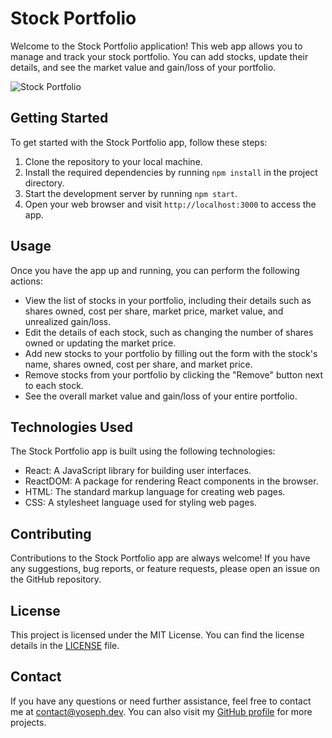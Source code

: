 # Stock Portfolio

Welcome to the Stock Portfolio application! This web app allows you to manage and track your stock portfolio. You can add stocks, update their details, and see the market value and gain/loss of your portfolio.

![Stock Portfolio](/screenshot.JPG)

## Getting Started

To get started with the Stock Portfolio app, follow these steps:

1. Clone the repository to your local machine.
2. Install the required dependencies by running `npm install` in the project directory.
3. Start the development server by running `npm start`.
4. Open your web browser and visit `http://localhost:3000` to access the app.

## Usage

Once you have the app up and running, you can perform the following actions:

- View the list of stocks in your portfolio, including their details such as shares owned, cost per share, market price, market value, and unrealized gain/loss.
- Edit the details of each stock, such as changing the number of shares owned or updating the market price.
- Add new stocks to your portfolio by filling out the form with the stock's name, shares owned, cost per share, and market price.
- Remove stocks from your portfolio by clicking the "Remove" button next to each stock.
- See the overall market value and gain/loss of your entire portfolio.

## Technologies Used

The Stock Portfolio app is built using the following technologies:

- React: A JavaScript library for building user interfaces.
- ReactDOM: A package for rendering React components in the browser.
- HTML: The standard markup language for creating web pages.
- CSS: A stylesheet language used for styling web pages.

## Contributing

Contributions to the Stock Portfolio app are always welcome! If you have any suggestions, bug reports, or feature requests, please open an issue on the GitHub repository.

## License

This project is licensed under the MIT License. You can find the license details in the [LICENSE](./LICENSE) file.

## Contact

If you have any questions or need further assistance, feel free to contact me at [contact@yoseph.dev](mailto:your-email@example.com). You can also visit my [GitHub profile](https://github.com/yosephdev) for more projects.
